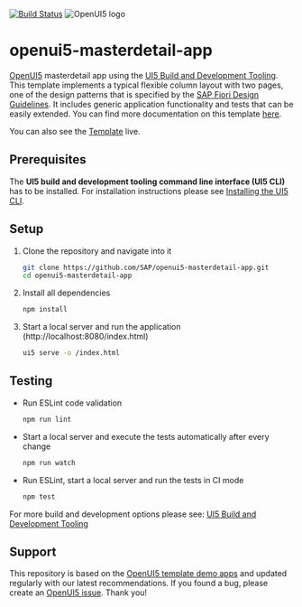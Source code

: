 [![Build Status](https://travis-ci.org/Tanbari/openui5-masterdetail-app.svg?branch=master)](https://travis-ci.org/Tanbari/openui5-masterdetail-app)
![OpenUI5 logo](http://openui5.org/images/OpenUI5_new_big_side.png)

# openui5-masterdetail-app
[OpenUI5](https://github.com/SAP/openui5) masterdetail app using the 
[UI5 Build and Development Tooling](https://github.com/SAP/ui5-tooling). 
This template implements a typical flexible column layout with two pages, one of the design patterns that is specified by the [SAP Fiori Design Guidelines](https://experience.sap.com/fiori-design/). 
It includes generic application functionality and tests that can be easily extended. You can find more documentation on this template [here](https://openui5.hana.ondemand.com/#/topic/8ed9339f3a99418e82a02f0fb4b5d6b9).

You can also see the [Template](http://sap.github.io/openui5-masterdetail-app/test/mockServer.html) live.

## Prerequisites
The **UI5 build and development tooling command line interface (UI5 CLI)** has to be installed.
For installation instructions please see [Installing the UI5 CLI](https://github.com/SAP/ui5-tooling#installing-the-ui5-cli).

## Setup
1. Clone the repository and navigate into it
    ```sh
    git clone https://github.com/SAP/openui5-masterdetail-app.git
    cd openui5-masterdetail-app
    ```
1. Install all dependencies
    ```sh
    npm install
    ```

1. Start a local server and run the application (http://localhost:8080/index.html)
    ```sh
    ui5 serve -o /index.html
    ```

## Testing
* Run ESLint code validation
    ```sh
    npm run lint
    ```
* Start a local server and execute the tests automatically after every change
    ```sh
    npm run watch
    ```
* Run ESLint, start a local server and run the tests in CI mode
    ```sh
    npm test
    ```

For more build and development options please see: [UI5 Build and Development Tooling](https://github.com/SAP/ui5-tooling)

## Support
This repository is based on the [OpenUI5 template demo apps](https://openui5.hana.ondemand.com/demoapps.html) and updated regularly with our latest recommendations. 
If you found a bug, please create an [OpenUI5 issue](https://github.com/sap/openui5/issues). Thank you!
